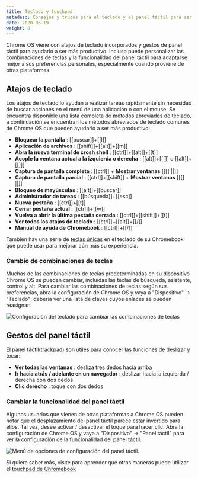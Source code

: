 ```yaml
---
title: Teclado y touchpad
metadesc: Consejos y trucos para el teclado y el panel táctil para ser más productivo en su Chromebook.
date: 2020-06-19
weight: 0
---
```


Chrome OS viene con atajos de teclado incorporados y gestos de panel táctil para ayudarlo a ser más productivo. Incluso puede personalizar las combinaciones de teclas y la funcionalidad del panel táctil para adaptarse mejor a sus preferencias personales, especialmente cuando proviene de otras plataformas.

## Atajos de teclado

Los atajos de teclado lo ayudan a realizar tareas rápidamente sin necesidad de buscar acciones en el menú de una aplicación o con el mouse. Se encuentra disponible [una lista completa de métodos abreviados de teclado](https://support.google.com/chromebook/answer/183101?hl={{locale.code}}), a continuación se encuentran los métodos abreviados de teclado comunes de Chrome OS que pueden ayudarlo a ser más productivo:

- **Bloquear la pantalla** : [[buscar]]+[[l]]
- **Aplicación de archivos** : [[shift]]+[[alt]]+[[m]]
- **Abra la nueva terminal de crosh shell** : [[ctrl]]+[[alt]]+[[t]]
- **Acople la ventana actual a la izquierda o derecha** : [[alt]]+[[[]] o [[alt]]+[[]]]
- **Captura de pantalla completa** : [[ctrl]] + **Mostrar ventanas** [[[] ||]]
- **Captura de pantalla parcial** : [[ctrl]]+[[shift]] + **Mostrar ventanas** [[[] ||]]
- **Bloqueo de mayúsculas** : [[alt]]+[[buscar]]
- **Administrador de tareas** : [[búsqueda]]+[[esc]]
- **Nueva pestaña** : [[ctrl]]+[[t]]
- **Cerrar pestaña actual** : [[ctrl]]+[[w]]
- **Vuelva a abrir la última pestaña cerrada** : [[ctrl]]+[[shift]]+[[t]]
- **Ver todos los atajos de teclado** : [[ctrl]]+[[alt]]+[[/]]
- **Manual de ayuda de Chromebook** : [[ctrl]]+[[/]]

También hay una serie de [teclas únicas](https://support.google.com/chromebook/answer/1047364?hl={{locale.code}}) en el teclado de su Chromebook que puede usar para mejorar aún más su experiencia.

### Cambio de combinaciones de teclas

Muchas de las combinaciones de teclas predeterminadas en su dispositivo Chrome OS se pueden cambiar, incluidas las teclas de búsqueda, asistente, control y alt. Para cambiar las combinaciones de teclas según sus preferencias, abra la configuración de Chrome OS y vaya a "Dispositivo" -> "Teclado"; debería ver una lista de claves cuyos enlaces se pueden reasignar:

![Configuración del teclado para cambiar las combinaciones de teclas](/images/productivity/keyboard-settings.png)

## Gestos del panel táctil

El panel táctil(trackpad) son útiles para conocer las funciones de deslizar y tocar:

- **Ver todas las ventanas** : desliza tres dedos hacia arriba
- **Ir hacia atrás / adelante en un navegador** : deslizar hacia la izquierda / derecha con dos dedos
- **Clic derecho** : toque con dos dedos

### Cambiar la funcionalidad del panel táctil

Algunos usuarios que vienen de otras plataformas a Chrome OS pueden notar que el desplazamiento del panel táctil parece estar invertido para ellos. Tal vez, desee activar / desactivar el toque para hacer clic. Abra la configuración de Chrome OS y vaya a "Dispositivo" -> "Panel táctil" para ver la configuración de la funcionalidad del panel táctil.

![Menú de opciones de configuración del panel táctil.](/images/productivity/touchpad-settings.png)

Si quiere saber más, visite para aprender que otras maneras puede utilizar el [touchpad de Chromebook](https://support.google.com/chromebook/answer/1047367?hl={{locale.code}})
